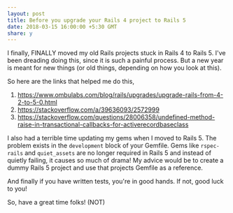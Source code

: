 ```yaml
---
layout: post
title: Before you upgrade your Rails 4 project to Rails 5
date: 2018-03-15 16:00:00 +5:30 GMT
share: y
---
```


I finally, FINALLY moved my old Rails projects stuck in Rails 4 to Rails 5. I've been dreading doing this, since it is such a painful process. But a new year is meant for new things (or old things, depending on how you look at this).

<!--break-->

So here are the links that helped me do this,

1. https://www.ombulabs.com/blog/rails/upgrades/upgrade-rails-from-4-2-to-5-0.html
2. https://stackoverflow.com/a/39636093/2572999
3. https://stackoverflow.com/questions/28006358/undefined-method-raise-in-transactional-callbacks-for-activerecordbaseclass

I also had a terrible time updating my gems when I moved to Rails 5. The problem exists in the `development` block of your Gemfile. Gems like `rspec-rails` and `quiet_assets` are no longer required in Rails 5 and instead of quietly failing, it causes so much of drama! My advice would be to create a dummy Rails 5 project and use that projects Gemfile as a reference.

And finally if you have written tests, you're in good hands. If not, good luck to you!

So, have a great time folks! (NOT)

